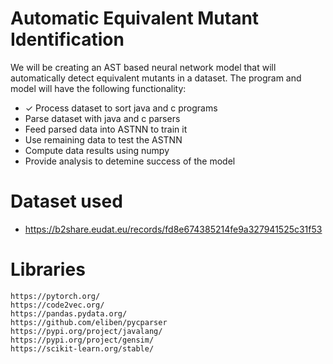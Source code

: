 # Automatic Equivalent Mutant Identification
We will be creating an AST based neural network model that will automatically detect equivalent mutants in a dataset.
The program and model will have the following functionality:
- ✓ Process dataset to sort java and c programs
- Parse dataset with java and c parsers
- Feed parsed data into ASTNN to train it
- Use remaining data to test the ASTNN
- Compute data results using numpy 
- Provide analysis to detemine success of the model

# Dataset used 
- https://b2share.eudat.eu/records/fd8e674385214fe9a327941525c31f53

# Libraries
```
https://pytorch.org/
https://code2vec.org/
https://pandas.pydata.org/
https://github.com/eliben/pycparser
https://pypi.org/project/javalang/
https://pypi.org/project/gensim/
https://scikit-learn.org/stable/
```
